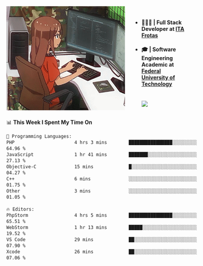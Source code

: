 
<body >
  <div style="display: flex; width: auto; margin-right: 30px ">
    <img align="right" width="312" height="274" style="padding-right:20px; " src="assets/umiko.gif" alt="Computer man" />
    <ul style="flex: 1;">
      <li><h4>🧑🏽‍💻 | Full Stack Developer at <a href="https://itafrotas.com//">ITA Frotas</a></h4></li>
      <li><h4>🎓 | Software Engineering Academic at <a href="http://www.utfpr.edu.br/">Federal University of Technology</a></h4></li>
      <br/>
      <a href="https://skillicons.dev">
        <img src="https://skillicons.dev/icons?i=ts,react,nodejs,go,swift,js,adonis,postgres,c,heroku,gradle,firebase,flutter,docker,aws,java,redis,kubernetes&theme=light&&perline=6 " />
      </a>
    </ul>  
    <br/>
  </div>
</body>


<!--START_SECTION:waka-->
📊 **This Week I Spent My Time On** 

```text
💬 Programming Languages: 
PHP                      4 hrs 3 mins        ████████████████░░░░░░░░░   64.96 % 
JavaScript               1 hr 41 mins        ███████░░░░░░░░░░░░░░░░░░   27.13 % 
Objective-C              15 mins             █░░░░░░░░░░░░░░░░░░░░░░░░   04.27 % 
C++                      6 mins              ░░░░░░░░░░░░░░░░░░░░░░░░░   01.75 % 
Other                    3 mins              ░░░░░░░░░░░░░░░░░░░░░░░░░   01.05 % 

🔥 Editors: 
PhpStorm                 4 hrs 5 mins        ████████████████░░░░░░░░░   65.51 % 
WebStorm                 1 hr 13 mins        █████░░░░░░░░░░░░░░░░░░░░   19.52 % 
VS Code                  29 mins             ██░░░░░░░░░░░░░░░░░░░░░░░   07.90 % 
Xcode                    26 mins             ██░░░░░░░░░░░░░░░░░░░░░░░   07.06 % 
```


<!--END_SECTION:waka-->

<!--
**danielr0d/danielr0d** is a ✨ _special_ ✨ repository because its `README.md` (this file) appears on your GitHub profile.

Here are some ideas to get you started:

- 🔭 I’m currently working on ...
- 🌱 I’m currently learning ...
- 👯 I’m looking to collaborate on ...
- 🤔 I’m looking for help with ...
- 💬 Ask me about ...
- 📫 How to reach me: ...
- 😄 Pronouns: ...
- ⚡ Fun fact: ...
-->

